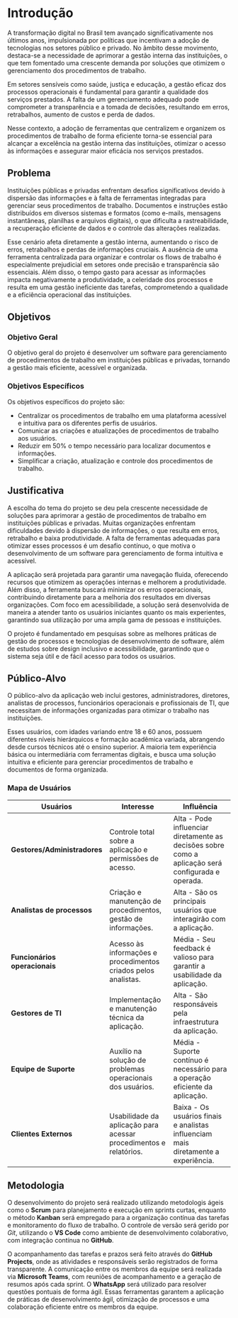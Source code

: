 # Introdução

A transformação digital no Brasil tem avançado significativamente nos últimos anos, impulsionada por políticas que incentivam a adoção de tecnologias nos setores público e privado. No âmbito desse movimento, destaca-se a necessidade de aprimorar a gestão interna das instituições, o que tem fomentado uma crescente demanda por soluções que otimizem o gerenciamento dos procedimentos de trabalho.

Em setores sensíveis como saúde, justiça e educação, a gestão eficaz dos processos operacionais é fundamental para garantir a qualidade dos serviços prestados. A falta de um gerenciamento adequado pode comprometer a transparência e a tomada de decisões, resultando em erros, retrabalhos, aumento de custos e perda de dados.

Nesse contexto, a adoção de ferramentas que centralizem e organizem os procedimentos de trabalho de forma eficiente torna-se essencial para alcançar a excelência na gestão interna das instituições, otimizar o acesso às informações e assegurar maior eficácia nos serviços prestados.

## Problema

Instituições públicas e privadas enfrentam desafios significativos devido à dispersão das informações e à falta de ferramentas integradas para gerenciar seus procedimentos de trabalho. Documentos e instruções estão distribuídos em diversos sistemas e formatos (como e-mails, mensagens instantâneas, planilhas e arquivos digitais), o que dificulta a rastreabilidade, a recuperação eficiente de dados e o controle das alterações realizadas.

Esse cenário afeta diretamente a gestão interna, aumentando o risco de erros, retrabalhos e perdas de informações cruciais. A ausência de uma ferramenta centralizada para organizar e controlar os flows de trabalho é especialmente prejudicial em setores onde precisão e transparência são essenciais. Além disso, o tempo gasto para acessar as informações impacta negativamente a produtividade, a celeridade dos processos e resulta em uma gestão ineficiente das tarefas, comprometendo a qualidade e a eficiência operacional das instituições.

## Objetivos

### Objetivo Geral

O objetivo geral do projeto é desenvolver um software para gerenciamento de procedimentos de trabalho em instituições públicas e privadas, tornando a gestão mais eficiente, acessível e organizada.

### Objetivos Específicos

Os objetivos específicos do projeto são: 
* Centralizar os procedimentos de trabalho em uma plataforma acessível e intuitiva para os diferentes perfis de usuários.
* Comunicar as criações e atualizações de procedimentos de trabalho aos usuários.
* Reduzir em 50% o tempo necessário para localizar documentos e informações.
* Simplificar a criação, atualização e controle dos procedimentos de trabalho.

## Justificativa

A escolha do tema do projeto se deu pela crescente necessidade de soluções para aprimorar a gestão de procedimentos de trabalho em instituições públicas e privadas. Muitas organizações enfrentam dificuldades devido à dispersão de informações, o que resulta em erros, retrabalho e baixa produtividade. A falta de ferramentas adequadas para otimizar esses processos é um desafio contínuo, o que motiva o desenvolvimento de um software para gerenciamento de forma intuitiva e acessível.

A aplicação será projetada para garantir uma navegação fluida, oferecendo recursos que otimizem as operações internas e melhorem a produtividade. Além disso, a ferramenta buscará minimizar os erros operacionais, contribuindo diretamente para a melhoria dos resultados em diversas organizações. Com foco em acessibilidade, a solução será desenvolvida de maneira a atender tanto os usuários iniciantes quanto os mais experientes, garantindo sua utilização por uma ampla gama de pessoas e instituições.

O projeto é fundamentado em pesquisas sobre as melhores práticas de gestão de processos e tecnologias de desenvolvimento de software, além de estudos sobre design inclusivo e acessibilidade, garantindo que o sistema seja útil e de fácil acesso para todos os usuários.

## Público-Alvo

O público-alvo da aplicação web inclui gestores, administradores, diretores, analistas de processos, funcionários operacionais e profissionais de TI, que necessitam de informações organizadas para otimizar o trabalho nas instituições. 

Esses usuários, com idades variando entre 18 e 60 anos, possuem diferentes níveis hierárquicos e formação acadêmica variada, abrangendo desde cursos técnicos até o ensino superior. A maioria tem experiência básica ou intermediária com ferramentas digitais, e busca uma solução intuitiva e eficiente para gerenciar procedimentos de trabalho e documentos de forma organizada.

### Mapa de Usuários

| Usuários            | Interesse                                                                 | Influência                                                                 |
|------------------------|---------------------------------------------------------------------------|---------------------------------------------------------------------------|
| **Gestores/Administradores** | Controle total sobre a aplicação e permissões de acesso.               | Alta - Pode influenciar diretamente as decisões sobre como a aplicação será configurada e operada. |
| **Analistas de processos** | Criação e manutenção de procedimentos, gestão de informações.                   | Alta - São os principais usuários que interagirão com a aplicação.       |
| **Funcionários operacionais** | Acesso às informações e procedimentos criados pelos analistas.                | Média - Seu feedback é valioso para garantir a usabilidade da aplicação. |
| **Gestores de TI**      | Implementação e manutenção técnica da aplicação.                          | Alta - São responsáveis pela infraestrutura da aplicação.                |
| **Equipe de Suporte**   | Auxílio na solução de problemas operacionais dos usuários.                | Média - Suporte contínuo é necessário para a operação eficiente da aplicação. |
| **Clientes Externos**   | Usabilidade da aplicação para acessar procedimentos e relatórios.                | Baixa - Os usuários finais e analistas influenciam mais diretamente a experiência. |

## Metodologia

O desenvolvimento do projeto será realizado utilizando metodologis ágeis como o **Scrum** para planejamento e execução em sprints curtas, enquanto o método **Kanban** será empregado para a organização contínua das tarefas e monitoramento do fluxo de trabalho. O controle de versão será gerido por *Git*, utilizando o **VS Code** como ambiente de desenvolvimento colaborativo, com integração contínua no **GitHub**.

O acompanhamento das tarefas e prazos será feito através do **GitHub Projects**, onde as atividades e responsáveis serão registrados de forma transparente. A comunicação entre os membros da equipe será realizada via **Microsoft Teams**, com reuniões de acompanhamento e a geração de resumos após cada sprint. O **WhatsApp** será utilizado para resolver questões pontuais de forma ágil. Essas ferramentas garantem a aplicação de práticas de desenvolvimento ágil, otimização de processos e uma colaboração eficiente entre os membros da equipe.

